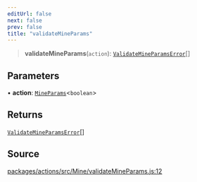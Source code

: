 ```yaml
---
editUrl: false
next: false
prev: false
title: "validateMineParams"
---
```


> **validateMineParams**(`action`): [`ValidateMineParamsError`](/reference/tevm/actions/type-aliases/validatemineparamserror-1/)[]

## Parameters

• **action**: [`MineParams`](/reference/tevm/actions/type-aliases/mineparams-1/)\<`boolean`\>

## Returns

[`ValidateMineParamsError`](/reference/tevm/actions/type-aliases/validatemineparamserror-1/)[]

## Source

[packages/actions/src/Mine/validateMineParams.js:12](https://github.com/evmts/tevm-monorepo/blob/main/packages/actions/src/Mine/validateMineParams.js#L12)

